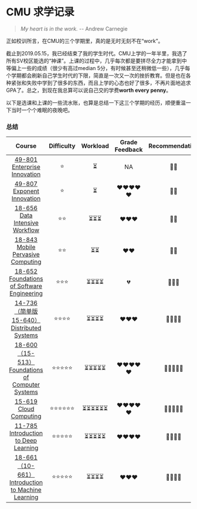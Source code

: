 # CMU 求学记录

> *My heart is in the work.*
> -- Andrew Carnegie

正如校训所言，在CMU的三个学期里，真的是无时无刻不在“work”。

截止到2019.05.15，我已经结束了我的学生时代。CMU上学的一年半里，我选了所有SV校区能选的“神课”。上课的过程中，几乎每次都是要拼尽全力才能拿到中等偏上一些的成绩（很少有高过median 5分，有时候甚至还稍微低一些），几乎每个学期都会刷新自己学生时代的下限，简直是一次又一次的挫折教育。但是也在各种紧张和失败中学到了很多的东西，而且上学的心态也好了很多，不再片面地追求GPA了。总之，到现在我总算可以说自己交的学费**worth every penny**。



以下是选课和上课的一些流水账，也算是总结一下这三个学期的经历，顺便重温一下当时一个个难眠的夜晚吧。


### 总结

| Course  | Difficulty |Workload| Grade Feedback | Recommendation |
|:--:|:--:|:--:|:--:|:--:|
|[49-801 Enterprise Innovation](#49-801-enterprise-innovation--49-807-exponent-innovation)|⭐️|⏳|NA|💎💎|
|[49-807 Exponent Innovation](#49-801-enterprise-innovation--49-807-exponent-innovation)|⭐️|⏳|❤️❤️❤️❤️❤️|💎💎|
|[18-656 Data Intensive Workflow](#18-656-data-intensive-workflow)|⭐️⭐️|⏳⏳⏳|❤️❤️❤️|💎💎|
|[18-843 Mobile Pervasive Computing](#18-843-mobile-pervasive-computing)   |⭐️⭐️|⏳⏳|❤️❤️|💎💎|
|[18-652 Foundations of Software Engineering](#18-652-foundations-of-software-engineering)  |⭐️⭐️⭐️|⏳⏳⏳⏳|💔|💎💎💎|
|[14-736 （简单版15-640）Distributed Systems](#14-736-简单版15-640distributed-systems)|⭐️⭐️⭐️⭐️|⏳⏳⏳⏳|❤️❤️❤️|💎💎💎💎|
|[18-600（15-513） Foundations of Computer Systems](#18-60015-513-foundations-of-computer-systems)|⭐️⭐️⭐️⭐️⭐️|⏳⏳⏳⏳⏳|❤️❤️❤️❤️❤️|💎💎💎💎💎|
|[15-619 Cloud Computing](#15-619-cloud-computing-)|⭐️⭐️⭐️⭐️⭐️⭐️|⏳⏳⏳⏳⏳⏳|❤️❤️❤️❤️❤️|💎💎💎💎💎|
|[11-785 Introduction to Deep Learning](#11-785-introduction-to-deep-learning)|⭐️⭐️⭐️⭐️⭐️|⏳⏳⏳⏳⏳|❤️❤️❤️❤️|💎💎💎💎|
|[18-661（10-661） Introduction to Machine Learning](#18-66110-661-introduction-to-machine-learning)|⭐️⭐️⭐️⭐️⭐️|⏳⏳⏳⏳|❤️❤️❤️|💎💎💎💎|

